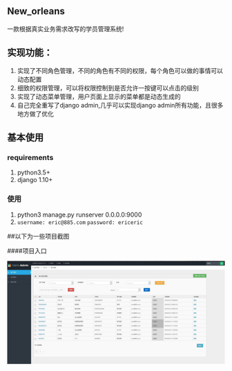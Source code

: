 
## New_orleans

一款根据真实业务需求改写的学员管理系统!

## 实现功能：
1.  实现了不同角色管理，不同的角色有不同的权限，每个角色可以做的事情可以动态配置
2.  细致的权限管理，可以将权限控制到是否允许一按键可以点击的级别
3.  实现了动态菜单管理，用户页面上显示的菜单都是动态生成的
4.  自己完全重写了django admin,几乎可以实现django admin所有功能，且很多地方做了优化




## 基本使用
### requirements
1. python3.5+
2. django 1.10+

### 使用
1. python3 manage.py runserver 0.0.0.0:9000
2. `username: eric@885.com`  `password: ericeric`


##以下为一些项目截图

####项目入口

![image](https://github.com/a-mac-user/New_orleans/blob/master/share/screeshots/1.JPG)



